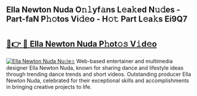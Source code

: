 ## Ella Newton Nuda O𝚗𝚕yf𝚊ns L𝚎a𝚔ed N𝚞𝚍es - Part-faN P𝚑𝚘tos Vi𝚍𝚎o - H𝚘𝚝 Part L𝚎a𝚔s Ei9Q7

# <h2><a href="http://kf3ag5o.oniu.top/?m=Ella+Newton+Nuda">🔗👉 🔴 Ella Newton Nuda P𝚑ot𝚘𝚜 V𝚒d𝚎o</a></h2>

[![Ella Newton Nuda Nu𝚍e𝚜](https://i.imgur.com/0qMVB7G.gif)](http://kf3ag5o.oniu.top/?m=Ella+Newton+Nuda)
Web-based entertainer and multimedia designer Ella Newton Nuda, known for sharing dance and lifestyle ideas through trending dance trends and short videos. Outstanding producer Ella Newton Nuda, celebrated for their exceptional skills and accomplishments in bringing creative projects to life.  

